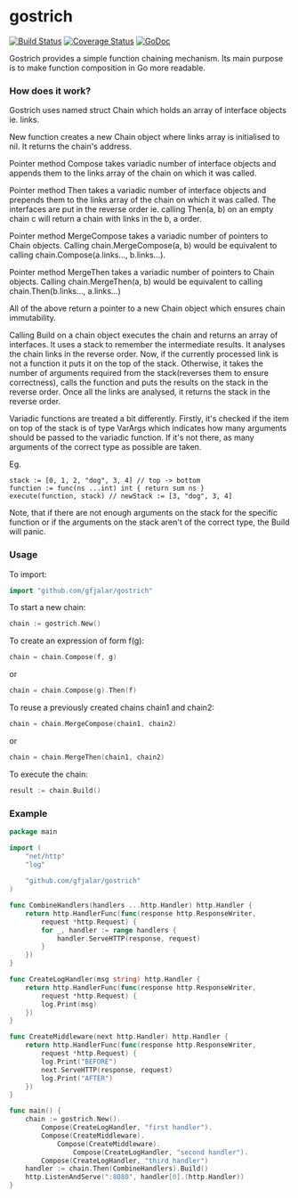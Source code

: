 # gostrich
[![Build Status](https://drone.io/github.com/gfjalar/gostrich/status.png?branch=master)](https://drone.io/github.com/gfjalar/gostrich/latest)
[![Coverage Status](https://coveralls.io/repos/gfjalar/gostrich/badge.svg?branch=master)](https://coveralls.io/r/gfjalar/gostrich?branch=master)
[![GoDoc](https://godoc.org/github.com/gfjalar/gostrich?status.svg)](http://godoc.org/github.com/gfjalar/gostrich)

Gostrich provides a simple function chaining mechanism. Its main purpose is to
make function composition in Go more readable.

### How does it work?
Gostrich uses named struct Chain which holds an array of interface objects ie.
links.

New function creates a new Chain object where links array is initialised to nil.
It returns the chain's address.

Pointer method Compose takes variadic number of interface objects and appends
them to the links array of the chain on which it was called.

Pointer method Then takes a variadic number of interface objects and prepends
them to the links array of the chain on which it was called. The interfaces are
put in the reverse order ie. calling Then(a, b) on an empty chain c will return
a chain with links in the b, a order.

Pointer method MergeCompose takes a variadic number of pointers to Chain
objects. Calling chain.MergeCompose(a, b) would be equivalent to calling
chain.Compose(a.links..., b.links...).

Pointer method MergeThen takes a variadic number of pointers to Chain objects.
Calling chain.MergeThen(a, b) would be equivalent to calling
chain.Then(b.links..., a.links...)

All of the above return a pointer to a new Chain object which ensures chain
immutability.

Calling Build on a chain object executes the chain and returns an array of
interfaces. It uses a stack to remember the intermediate results. It analyses
the chain links in the reverse order. Now, if the currently processed link is
not a function it puts it on the top of the stack. Otherwise, it takes the
number of arguments required from the stack(reverses them to ensure
correctness), calls the function and puts the results on the stack in the
reverse order. Once all the links are analysed, it returns the stack in the
reverse order.

Variadic functions are treated a bit differently. Firstly, it's checked if the
item on top of the stack is of type VarArgs which indicates how many arguments
should be passed to the variadic function. If it's not there, as many arguments
of the correct type as possible are taken.

Eg. 
```
stack := [0, 1, 2, "dog", 3, 4] // top -> bottom
function := func(ns ...int) int { return sum ns }
execute(function, stack) // newStack := [3, "dog", 3, 4]
```

Note, that if there are not enough arguments on the stack for the specific
function or if the arguments on the stack aren't of the correct type, the Build
will panic.

### Usage

To import:
```go
import "github.com/gfjalar/gostrich"
```

To start a new chain:
```go
chain := gostrich.New()
```

To create an expression of form f(g):
```go
chain = chain.Compose(f, g)
```
or
```go
chain = chain.Compose(g).Then(f)
```

To reuse a previously created chains chain1 and chain2:
```go
chain = chain.MergeCompose(chain1, chain2)
```
or
```go
chain = chain.MergeThen(chain1, chain2)
```

To execute the chain:
```go
result := chain.Build()
```

### Example

```go
package main 

import (
	"net/http"
	"log"
	
	"github.com/gfjalar/gostrich"
)

func CombineHandlers(handlers ...http.Handler) http.Handler {
	return http.HandlerFunc(func(response http.ResponseWriter,
		request *http.Request) {
		for _, handler := range handlers {
			handler.ServeHTTP(response, request)
		}
	})
}

func CreateLogHandler(msg string) http.Handler {
	return http.HandlerFunc(func(response http.ResponseWriter,
		request *http.Request) {
		log.Print(msg)
	})
}

func CreateMiddleware(next http.Handler) http.Handler {
	return http.HandlerFunc(func(response http.ResponseWriter,
		request *http.Request) {
		log.Print("BEFORE")
		next.ServeHTTP(response, request)
		log.Print("AFTER")
	})
}

func main() {
	chain := gostrich.New().
		Compose(CreateLogHandler, "first handler").
		Compose(CreateMiddleware).
			Compose(CreateMiddleware).
				Compose(CreateLogHandler, "second handler").
		Compose(CreateLogHandler, "third handler")
	handler := chain.Then(CombineHandlers).Build()
	http.ListenAndServe(":8080", handler[0].(http.Handler))
}
```